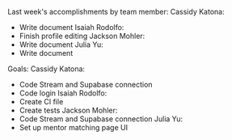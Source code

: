 Last week's accomplishments by team member:
Cassidy Katona:
- Write document
Isaiah Rodolfo:
- Finish profile editing
Jackson Mohler: 
- Write document
Julia Yu: 
- Write document

Goals:
Cassidy Katona:
- Code Stream and Supabase connection
- Code login
Isaiah Rodolfo:
- Create CI file
- Create tests
Jackson Mohler: 
- Code Stream and Supabase connection
Julia Yu: 
- Set up mentor matching page UI